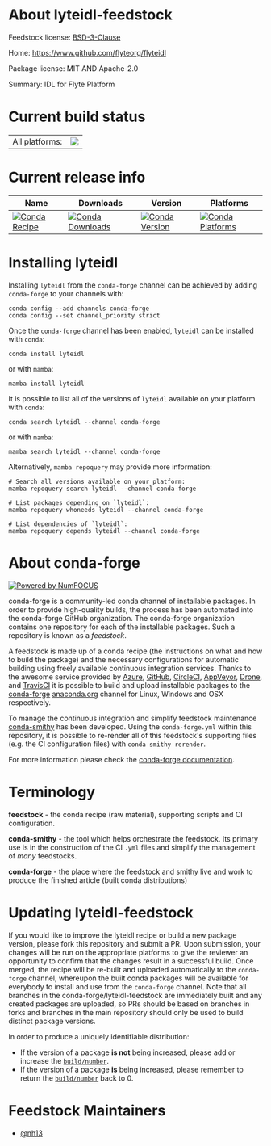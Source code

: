 About lyteidl-feedstock
=======================

Feedstock license: [BSD-3-Clause](https://github.com/conda-forge/lyteidl-feedstock/blob/main/LICENSE.txt)

Home: https://www.github.com/flyteorg/flyteidl

Package license: MIT AND Apache-2.0

Summary: IDL for Flyte Platform

Current build status
====================


<table><tr><td>All platforms:</td>
    <td>
      <a href="https://dev.azure.com/conda-forge/feedstock-builds/_build/latest?definitionId=24893&branchName=main">
        <img src="https://dev.azure.com/conda-forge/feedstock-builds/_apis/build/status/lyteidl-feedstock?branchName=main">
      </a>
    </td>
  </tr>
</table>

Current release info
====================

| Name | Downloads | Version | Platforms |
| --- | --- | --- | --- |
| [![Conda Recipe](https://img.shields.io/badge/recipe-lyteidl-green.svg)](https://anaconda.org/conda-forge/lyteidl) | [![Conda Downloads](https://img.shields.io/conda/dn/conda-forge/lyteidl.svg)](https://anaconda.org/conda-forge/lyteidl) | [![Conda Version](https://img.shields.io/conda/vn/conda-forge/lyteidl.svg)](https://anaconda.org/conda-forge/lyteidl) | [![Conda Platforms](https://img.shields.io/conda/pn/conda-forge/lyteidl.svg)](https://anaconda.org/conda-forge/lyteidl) |

Installing lyteidl
==================

Installing `lyteidl` from the `conda-forge` channel can be achieved by adding `conda-forge` to your channels with:

```
conda config --add channels conda-forge
conda config --set channel_priority strict
```

Once the `conda-forge` channel has been enabled, `lyteidl` can be installed with `conda`:

```
conda install lyteidl
```

or with `mamba`:

```
mamba install lyteidl
```

It is possible to list all of the versions of `lyteidl` available on your platform with `conda`:

```
conda search lyteidl --channel conda-forge
```

or with `mamba`:

```
mamba search lyteidl --channel conda-forge
```

Alternatively, `mamba repoquery` may provide more information:

```
# Search all versions available on your platform:
mamba repoquery search lyteidl --channel conda-forge

# List packages depending on `lyteidl`:
mamba repoquery whoneeds lyteidl --channel conda-forge

# List dependencies of `lyteidl`:
mamba repoquery depends lyteidl --channel conda-forge
```


About conda-forge
=================

[![Powered by
NumFOCUS](https://img.shields.io/badge/powered%20by-NumFOCUS-orange.svg?style=flat&colorA=E1523D&colorB=007D8A)](https://numfocus.org)

conda-forge is a community-led conda channel of installable packages.
In order to provide high-quality builds, the process has been automated into the
conda-forge GitHub organization. The conda-forge organization contains one repository
for each of the installable packages. Such a repository is known as a *feedstock*.

A feedstock is made up of a conda recipe (the instructions on what and how to build
the package) and the necessary configurations for automatic building using freely
available continuous integration services. Thanks to the awesome service provided by
[Azure](https://azure.microsoft.com/en-us/services/devops/), [GitHub](https://github.com/),
[CircleCI](https://circleci.com/), [AppVeyor](https://www.appveyor.com/),
[Drone](https://cloud.drone.io/welcome), and [TravisCI](https://travis-ci.com/)
it is possible to build and upload installable packages to the
[conda-forge](https://anaconda.org/conda-forge) [anaconda.org](https://anaconda.org/)
channel for Linux, Windows and OSX respectively.

To manage the continuous integration and simplify feedstock maintenance
[conda-smithy](https://github.com/conda-forge/conda-smithy) has been developed.
Using the ``conda-forge.yml`` within this repository, it is possible to re-render all of
this feedstock's supporting files (e.g. the CI configuration files) with ``conda smithy rerender``.

For more information please check the [conda-forge documentation](https://conda-forge.org/docs/).

Terminology
===========

**feedstock** - the conda recipe (raw material), supporting scripts and CI configuration.

**conda-smithy** - the tool which helps orchestrate the feedstock.
                   Its primary use is in the construction of the CI ``.yml`` files
                   and simplify the management of *many* feedstocks.

**conda-forge** - the place where the feedstock and smithy live and work to
                  produce the finished article (built conda distributions)


Updating lyteidl-feedstock
==========================

If you would like to improve the lyteidl recipe or build a new
package version, please fork this repository and submit a PR. Upon submission,
your changes will be run on the appropriate platforms to give the reviewer an
opportunity to confirm that the changes result in a successful build. Once
merged, the recipe will be re-built and uploaded automatically to the
`conda-forge` channel, whereupon the built conda packages will be available for
everybody to install and use from the `conda-forge` channel.
Note that all branches in the conda-forge/lyteidl-feedstock are
immediately built and any created packages are uploaded, so PRs should be based
on branches in forks and branches in the main repository should only be used to
build distinct package versions.

In order to produce a uniquely identifiable distribution:
 * If the version of a package **is not** being increased, please add or increase
   the [``build/number``](https://docs.conda.io/projects/conda-build/en/latest/resources/define-metadata.html#build-number-and-string).
 * If the version of a package **is** being increased, please remember to return
   the [``build/number``](https://docs.conda.io/projects/conda-build/en/latest/resources/define-metadata.html#build-number-and-string)
   back to 0.

Feedstock Maintainers
=====================

* [@nh13](https://github.com/nh13/)

